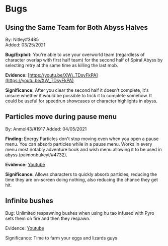 # Bugs

## Using the Same Team for Both Abyss Halves

By: Nitley\#3485  
Added: 03/25/2021

**Bug/Exploit:** You're able to use your overworld team \(regardless of character overlap with first half team\) for the second half of Spiral Abyss by selecting retry at the same time as killing the last mob.

**Evidence:** [https://youtu.be/XW\_TDsyFkPA](https://youtu.be/XW_TDsyFkPA)

**Significance:** After you clear the second half it doesn't complete, it's unsure whether it would be possible to trick it to complete somehow. It could be useful for speedrun showcases or character highlights in abyss.

## Particles move during pause menu

By: Anmol43/#1917
Added: 04/05/2021

**Finding:** Energy Particles don't stop moving even when you open a pause menu. You can absorb particles while in a pause menu. 
Works in every menu most notably adventure book and wish menu allowing it to be used in abyss (paimonbukeyi/#4732).

**Evidence:** [Youtube](https://youtu.be/7H84lGcZf8s)

**Significance:** Allows characters to quickly absorb particles, reducing the time they are on-screen doing nothing, also reducing the chance they get hit.

## Infinite bushes

Bug: Unlimited respawning bushes when using hu tao infused with Pyro sets them on fire and then they respawn.

Evidence:
[Youtube](https://youtu.be/R5D-seBcdnU)

Significance:
Time to farm your eggs and lizards guys
